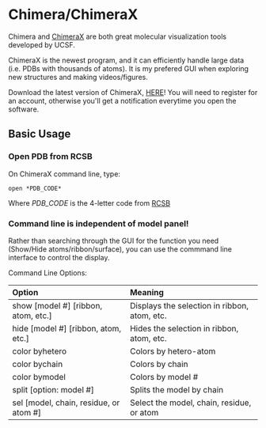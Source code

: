 # Chimera/ChimeraX

Chimera and [ChimeraX](https://www.cgl.ucsf.edu/chimerax/) are both great molecular visualization tools developed by UCSF.

ChimeraX is the newest program, and it can efficiently handle large data (i.e. PDBs with thousands of atoms). It is my prefered GUI when exploring new structures and making videos/figures.

Download the latest version of ChimeraX, [HERE](https://www.cgl.ucsf.edu/chimerax/download.html)! You will need to register for an account, otherwise you'll get a notification everytime you open the software.

## Basic Usage

### Open PDB from RCSB

On ChimeraX command line, type:

```
open *PDB_CODE*
```

Where *PDB_CODE* is the 4-letter code from [RCSB](https://www.google.com/search?client=safari&rls=en&q=rcsb&ie=UTF-8&oe=UTF-8)

### Command line is independent of model panel!

Rather than searching through the GUI for the function you need (Show/Hide atoms/ribbon/surface), you can use the commmand line interface to control the display.

Command Line Options:

| Option                  | Meaning |
| :-----                  | :------ |
| show [model #] [ribbon, atom, etc.] | Displays the selection in ribbon, atom, etc. | 
| hide [model #] [ribbon, atom, etc.] | Hides the selection in ribbon, atom, etc. | 
| color byhetero | Colors by hetero-atom |
| color bychain | Colors by chain |
| color bymodel | Colors by model # |
| split [option: model #] | Splits the model by chain |
| sel [model, chain, residue, or atom #] | Select the model, chain, residue, or atom |


```python

```
